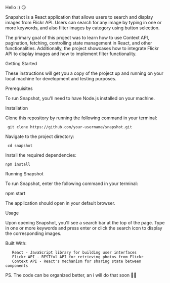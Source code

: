 Hello :)  😏 

Snapshot is a React application that allows users to search and display images from Flickr API. 
Users can search for any image by typing in one or more keywords, 
and also filter images by category using button selection.

The primary goal of this project was to learn how to use Context API, pagination, fetching, controlling state management in React, and other functionalities. 
Additionally, the project showcases how to integrate Flickr API to display images and how to implement filter functionality.

Getting Started

These instructions will get you a copy of the project up and running on your local machine for development and testing purposes.

Prerequisites

To run Snapshot, you'll need to have Node.js installed on your machine.

Installation

Clone this repository by running the following command in your terminal:

     git clone https://github.com/your-username/snapshot.git
    
Navigate to the project directory:

     cd snapshot
    
Install the required dependencies:

    npm install
    
Running Snapshot

To run Snapshot, enter the following command in your terminal:

  npm start
  
The application should open in your default browser.

Usage

Upon opening Snapshot, you'll see a search bar at the top of the page. 
Type in one or more keywords and press enter or click the search icon to display the corresponding images.


Built With:

       React - JavaScript library for building user interfaces
       Flickr API - RESTful API for retrieving photos from Flickr
       Context API - React's mechanism for sharing state between components
  
PS. The code can be organized better, an i will do that soon 🤫😎
